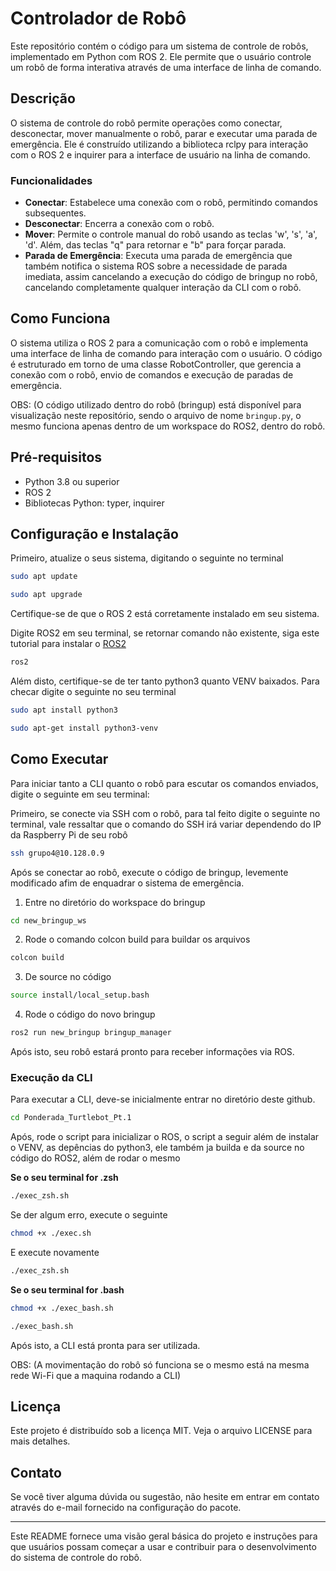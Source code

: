 # Controlador de Robô

Este repositório contém o código para um sistema de controle de robôs, implementado em Python com ROS 2. Ele permite que o usuário controle um robô de forma interativa através de uma interface de linha de comando.

## Descrição

O sistema de controle do robô permite operações como conectar, desconectar, mover manualmente o robô, parar e executar uma parada de emergência. Ele é construído utilizando a biblioteca rclpy para interação com o ROS 2 e inquirer para a interface de usuário na linha de comando.

### Funcionalidades

- **Conectar**: Estabelece uma conexão com o robô, permitindo comandos subsequentes.
- **Desconectar**: Encerra a conexão com o robô.
- **Mover**: Permite o controle manual do robô usando as teclas 'w', 's', 'a', 'd'. Além, das teclas "q" para retornar e "b" para forçar parada.
- **Parada de Emergência**: Executa uma parada de emergência que também notifica o sistema ROS sobre a necessidade de parada imediata, assim cancelando a execução do código de bringup no robô, cancelando completamente qualquer interação da CLI com o robô.

## Como Funciona

O sistema utiliza o ROS 2 para a comunicação com o robô e implementa uma interface de linha de comando para interação com o usuário. O código é estruturado em torno de uma classe RobotController, que gerencia a conexão com o robô, envio de comandos e execução de paradas de emergência.

OBS: (O código utilizado dentro do robô (bringup) está disponível para visualização neste repositório, sendo o arquivo de nome `bringup.py`, o mesmo funciona apenas dentro de um workspace do ROS2, dentro do robô. 

## Pré-requisitos

- Python 3.8 ou superior
- ROS 2
- Bibliotecas Python: typer, inquirer

## Configuração e Instalação

Primeiro, atualize o seus sistema, digitando o seguinte no terminal

```bash
sudo apt update

sudo apt upgrade
```

Certifique-se de que o ROS 2 está corretamente instalado em seu sistema.


Digite ROS2 em seu terminal, se retornar comando não existente, siga este tutorial para instalar o [ROS2](https://docs.ros.org/en/foxy/Installation.html)
```bash
ros2
``` 

Além disto, certifique-se de ter tanto python3 quanto VENV baixados. Para checar digite o seguinte no seu terminal

```bash
sudo apt install python3

sudo apt-get install python3-venv
``` 


## Como Executar

Para iniciar tanto a CLI quanto o robô para escutar os comandos enviados, digite o seguinte em seu terminal:

Primeiro, se conecte via SSH com o robô, para tal feito digite o seguinte no terminal, vale ressaltar que o comando do SSH irá variar dependendo do IP da Raspberry Pi de seu robô

```bash
ssh grupo4@10.128.0.9
```

Após se conectar ao robô, execute o código de bringup, levemente modificado afim de enquadrar o sistema de emergência.

1. Entre no diretório do workspace do bringup

```bash
cd new_bringup_ws
```

2. Rode o comando colcon build para buildar os arquivos

```bash
colcon build
```

3. De source no código

```bash
source install/local_setup.bash
```

4. Rode o código do novo bringup

```bash
ros2 run new_bringup bringup_manager
```

Após isto, seu robô estará pronto para receber informações via ROS.

### Execução da CLI

Para executar a CLI, deve-se inicialmente entrar no diretório deste github.

```bash
cd Ponderada_Turtlebot_Pt.1
```

Após, rode o script para inicializar o ROS, o script a seguir além de instalar o VENV, as depências do python3, ele também ja builda e da source no código do ROS2, além de rodar o mesmo

**Se o seu terminal for .zsh**

```bash
./exec_zsh.sh
```

Se der algum erro, execute o seguinte

```bash
chmod +x ./exec.sh
```

E execute novamente

```bash
./exec_zsh.sh
```

**Se o seu terminal for .bash**

```bash
chmod +x ./exec_bash.sh
```

```bash
./exec_bash.sh
```


Após isto, a CLI está pronta para ser utilizada.

OBS: (A movimentação do robô só funciona se o mesmo está na mesma rede Wi-Fi que a maquina rodando a CLI)

## Licença

Este projeto é distribuído sob a licença MIT. Veja o arquivo LICENSE para mais detalhes.

## Contato

Se você tiver alguma dúvida ou sugestão, não hesite em entrar em contato através do e-mail fornecido na configuração do pacote.

---

Este README fornece uma visão geral básica do projeto e instruções para que usuários possam começar a usar e contribuir para o desenvolvimento do sistema de controle do robô.
